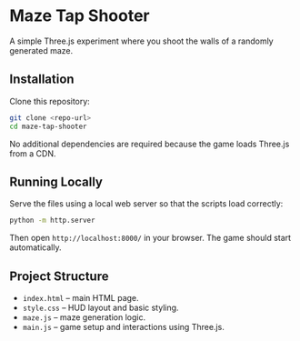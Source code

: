 # Maze Tap Shooter

A simple Three.js experiment where you shoot the walls of a randomly generated maze.

## Installation

Clone this repository:

```bash
git clone <repo-url>
cd maze-tap-shooter
```

No additional dependencies are required because the game loads Three.js from a CDN.

## Running Locally

Serve the files using a local web server so that the scripts load correctly:

```bash
python -m http.server
```

Then open `http://localhost:8000/` in your browser. The game should start automatically.

## Project Structure

- `index.html` – main HTML page.
- `style.css` – HUD layout and basic styling.
- `maze.js` – maze generation logic.
- `main.js` – game setup and interactions using Three.js.
